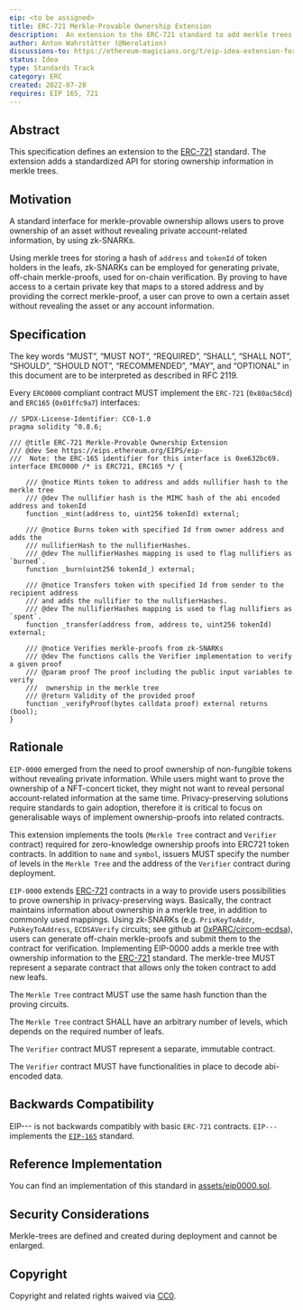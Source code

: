 ```yaml
---
eip: <to be assigned>
title: ERC-721 Merkle-Provable Ownership Extension
description:  An extension to the ERC-721 standard to add merkle trees for storing account balances
author: Anton Wahrstätter (@Nerolation)
discussions-to: https://ethereum-magicians.org/t/eip-idea-extension-for-erc721-zk-snark-compatible-poaps/10064
status: Idea
type: Standards Track
category: ERC
created: 2022-07-28
requires: EIP 165, 721
---
```


## Abstract
This specification defines an extension to the [ERC-721](https://eips.ethereum.org/EIPS/eip-721) standard. The extension adds a standardized API for storing ownership information in merkle trees.

## Motivation
A standard interface for merkle-provable ownership allows users to prove ownership of an asset without revealing private account-related information, by using zk-SNARKs.

Using merkle trees for storing a hash of ```address``` and ```tokenId``` of token holders in the leafs, zk-SNARKs can be employed for generating private, off-chain merkle-proofs, used for on-chain verification. By proving to have access to a certain private key that maps to a stored address and by providing the correct merkle-proof, a user can prove to own a certain asset without revealing the asset or any account information. 

## Specification
The key words “MUST”, “MUST NOT”, “REQUIRED”, “SHALL”, “SHALL NOT”, “SHOULD”, “SHOULD NOT”, “RECOMMENDED”, “MAY”, and “OPTIONAL” in this document are to be interpreted as described in RFC 2119.

Every `ERC0000` compliant contract MUST implement the `ERC-721` (`0x80ac58cd`) and `ERC165` (`0x01ffc9a7`) interfaces:

```solidity
// SPDX-License-Identifier: CC0-1.0
pragma solidity ^0.8.6;

/// @title ERC-721 Merkle-Provable Ownership Extension
/// @dev See https://eips.ethereum.org/EIPS/eip-
///  Note: the ERC-165 identifier for this interface is 0xe632bc69.
interface ERC0000 /* is ERC721, ERC165 */ {

    /// @notice Mints token to address and adds nullifier hash to the merkle tree
    /// @dev The nullifier hash is the MIMC hash of the abi encoded address and tokenId
    function _mint(address to, uint256 tokenId) external;

    /// @notice Burns token with specified Id from owner address and adds the
    /// nullifierHash to the nullifierHashes. 
    /// @dev The nullifierHashes mapping is used to flag nullifiers as `burned`.
    function _burn(uint256 tokenId_) external;

    /// @notice Transfers token with specified Id from sender to the recipient address 
    /// and adds the nullifier to the nullifierHashes.
    /// @dev The nullifierHashes mapping is used to flag nullifiers as `spent`.
    function _transfer(address from, address to, uint256 tokenId) external;

    /// @notice Verifies merkle-proofs from zk-SNARKs
    /// @dev The functions calls the Verifier implementation to verify a given proof
    /// @param proof The proof including the public input variables to verify 
    ///  ownership in the merkle tree
    /// @return Validity of the provided proof
    function _verifyProof(bytes calldata proof) external returns (bool);
}
```



## Rationale
`EIP-0000` emerged from the need to proof ownership of non-fungible tokens without revealing private information. While users might want to prove the ownership of a NFT-concert ticket, they might not want to reveal personal account-related information at the same time. Privacy-preserving solutions require standards to gain adoption, therefore it is critical to focus on generalisable ways of implement ownership-proofs into related contracts.

This extension implements the tools (```Merkle Tree``` contract and ```Verifier``` contract) required for zero-knowledge ownership proofs into ERC721 token contracts. In addition to ```name``` and ```symbol```, issuers MUST specify the number of levels in the ```Merkle Tree``` and the address of the ```Verifier``` contract during deployment. 

`EIP-0000` extends [ERC-721](https://eips.ethereum.org/EIPS/eip-721) contracts in a way to provide users possibilities to prove ownership in privacy-preserving ways. Basically, the contract maintains information about ownership in a merkle tree, in addition to commonly used mappings. Using zk-SNARKs (e.g. `PrivKeyToAddr`, `PubkeyToAddress`, `ECDSAVerify` circuits; see github at [0xPARC/circom-ecdsa](https://github.com/0xPARC/circom-ecdsa)), users can generate off-chain merkle-proofs and submit them to the contract for verification.
Implementing EIP-0000 adds a merkle tree with ownership information to the [ERC-721](https://eips.ethereum.org/EIPS/eip-721) standard. The merkle-tree MUST represent a separate contract that allows only the token contract to add new leafs. 

The ```Merkle Tree``` contract MUST use the same hash function than the proving circuits. 

The ```Merkle Tree``` contract SHALL have an arbitrary number of levels, which depends on the required number of leafs. 

The ```Verifier``` contract MUST represent a separate, immutable contract.

The ```Verifier``` contract MUST have functionalities in place to decode abi-encoded data.
 
## Backwards Compatibility
EIP--- is not backwards compatibly with basic `ERC-721` contracts. `EIP---` implements the [`EIP-165`](./eip-165.md) standard.

## Reference Implementation
You can find an implementation of this standard in  [assets/eip0000.sol](./assets).

## Security Considerations
Merkle-trees are defined and created during deployment and cannot be enlarged. 

## Copyright
Copyright and related rights waived via [CC0](../LICENSE.md).
